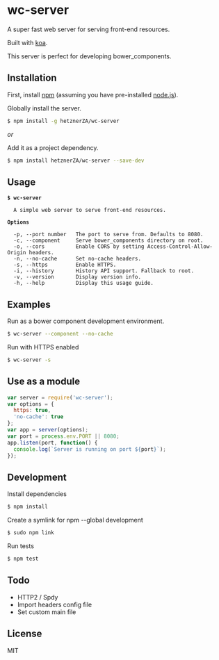 # wc-server

A super fast web server for serving front-end resources.

Built with [koa](https://www.npmjs.com/package/koa).

This server is perfect for developing bower_components.

## Installation

First, install [npm](https://www.npmjs.com/) (assuming you have pre-installed [node.js](https://nodejs.org/)).

Globally install the server.

```bash
$ npm install -g hetznerZA/wc-server
```

*or*

Add it as a project dependency.

```bash
$ npm install hetznerZA/wc-server --save-dev
```

## Usage

<pre><code><strong>$ wc-server</strong>

  A simple web server to serve front-end resources.

<strong>Options</strong>

  -p, --port number   The port to serve from. Defaults to 8080.
  -c, --component     Serve bower_components directory on root.
  -o, --cors          Enable CORS by setting Access-Control-Allow-Origin headers.
  -n, --no-cache      Set no-cache headers.
  -s, --https         Enable HTTPS.
  -i, --history       History API support. Fallback to root.
  -v, --version       Display version info.
  -h, --help          Display this usage guide.
</code></pre>

## Examples

Run as a bower component development environment.
```bash
$ wc-server --component --no-cache
```

Run with HTTPS enabled
```bash
$ wc-server -s
```

## Use as a module
```javascript
var server = require('wc-server');
var options = {
  https: true,
  'no-cache': true
};
var app = server(options);
var port = process.env.PORT || 8080;
app.listen(port, function() {
  console.log(`Server is running on port ${port}`);
});
```

## Development

Install dependencies
```bash
$ npm install
```

Create a symlink for npm --global development
```bash
$ sudo npm link
```

Run tests
```bash
$ npm test
```

## Todo

- HTTP2 / Spdy
- Import headers config file
- Set custom main file

## License

MIT